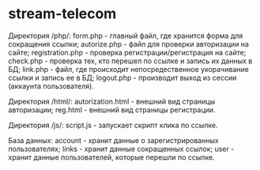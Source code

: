 # stream-telecom

Директория /php/:
form.php - главный файл, где хранится форма для сокращения ссылки;
autorize.php - файл для проверки авторизации на сайте;
registration.php - проверка регистрации/регистрация на сайте;
check.php - проверка тех, кто перешел по ссылке и запись их данных в БД;
link.php - файл, где происходит непосредественное укорачивание ссылки и запись ее в БД;
logout.php - производит выход из сессии (аккаунта пользователя).

Директория /html/:
autorization.html - внешний вид страницы авторизации;
reg.html - внешний вид страницы регистрации.

Директория /js/:
script.js - запускает скрипт клика по ссылке.

База данных:
account - хранит данные о зарегистрированных пользователях;
links - хранит данные сокращенных ссылок;
user - хранит данные пользователей, которые перешли по ссылке.

